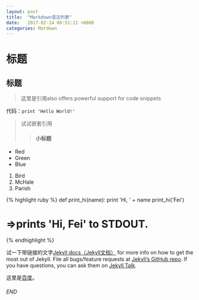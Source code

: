 ```yaml
---
layout: post
title:  "Markdown语法列表"
date:   2017-02-14 00:51:21 +0800
categories: Mardown
---
```

# 标题
## 标题

> 这里是引用also offers powerful support for code snippets

代码：`print 'Hello World!'`

> 试试嵌套引用
> > #### 小标题

* Red
* Green
* Blue

1. Bird
2. McHale
3. Parish

{% highlight ruby %}
def print_hi(name):
  print 'Hi, ' + name
print_hi('Fei')
# =>prints 'Hi, Fei' to STDOUT.
{% endhighlight %}

试一下带链接的文字[Jekyll docs（Jekyll文档）][jekyll-docs] for more info on 
how to get the most out of Jekyll. 
File all bugs/feature requests at [Jekyll’s GitHub repo][jekyll-gh]. 
If you have questions, you can ask them on [Jekyll Talk][jekyll-talk].

这里是[百度](https://www.baidu.com)。

###### END

[jekyll-docs]: https://jekyllrb.com/docs/home
[jekyll-gh]:   https://github.com/jekyll/jekyll
[jekyll-talk]: https://talk.jekyllrb.com/
